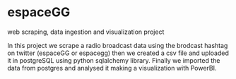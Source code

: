 # espaceGG
web scraping, data ingestion and visualization project

In this project we scrape a radio broadcast data using the brodcast hashtag on twitter (espaceGG or espacegg)
then we created a csv file and uploaded it in postgreSQL using python sqlalchemy library. Finally we imported the data from postgres and analysed it
making a visualization with PowerBI.
